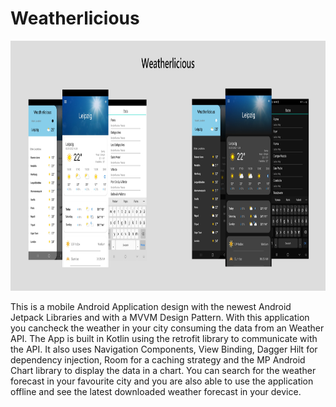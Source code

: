 # Weatherlicious

<img src="https://github.com/agul1no/Weatherlicious/blob/master/Mockup.png" width="800" height="400" />

This is a mobile Android Application design with the newest Android Jetpack Libraries and with a MVVM Design Pattern. With this application you cancheck the weather in your city consuming the data from an Weather API. The App is built in Kotlin using the retrofit library to communicate with the API. It also uses Navigation Components, View Binding, Dagger Hilt for dependency injection, Room for a caching strategy and the MP Android Chart library to display the data in a chart. You can search for the weather forecast in your favourite city and you are also able to use the application offline and see the latest downloaded weather forecast in your device.
